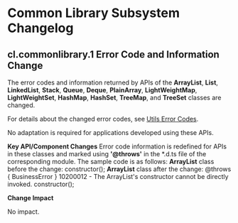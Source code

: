 # Common Library Subsystem Changelog

## cl.commonlibrary.1 Error Code and Information Change
The error codes and information returned by APIs of the **ArrayList**, **List**, **LinkedList**, **Stack**, **Queue**, **Deque**, **PlainArray**, **LightWeightMap**, **LightWeightSet**, **HashMap**, **HashSet**, **TreeMap**, and **TreeSet** classes are changed.

For details about the changed error codes, see [Utils Error Codes](https://gitee.com/openharmony/docs/tree/OpenHarmony-3.2-Beta5/en/application-dev/reference/errorcodes/errorcode-utils.md).

No adaptation is required for applications developed using these APIs.

**Key API/Component Changes**
Error code information is redefined for APIs in these classes and marked using **'@throws'** in the *.d.ts file of the corresponding module.
The sample code is as follows:
**ArrayList** class before the change:
constructor();
**ArrayList** class after the change:
@throws { BusinessError } 10200012 - The ArrayList's constructor cannot be directly invoked.
constructor();

**Change Impact**

No impact.
